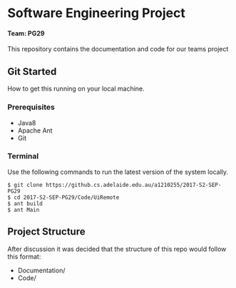 
# Software Engineering Project
#### Team: PG29
This repository contains the documentation and code for our teams project

## Git Started
How to get this running on your local machine.

### Prerequisites
 - Java8
 - Apache Ant
 - Git

### Terminal
Use the following commands to run the latest version of the system locally.

    $ git clone https://github.cs.adelaide.edu.au/a1210255/2017-S2-SEP-PG29
    $ cd 2017-S2-SEP-PG29/Code/UiRemote
    $ ant build
    $ ant Main
 
## Project Structure
After discussion it was decided that the structure of this repo would follow this format:
 - Documentation/
 - Code/
